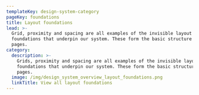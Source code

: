 ```yaml
---
templateKey: design-system-category
pageKey: foundations
title: Layout foundations
lead: >-
  Grid, proximity and spacing are all examples of the invisible layout
  foundations that underpin our system. These form the basic structure of our
  pages.
category:
  description: >-
    Grids, proximity and spacing are all examples of the invisible layout
    foundations that underpin our system. These form the basic structure of our
    pages.
  image: /img/design_system_overview_layout_foundations.png
  linkTitle: View all layout foundations
---
```


